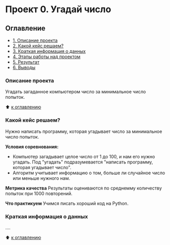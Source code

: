 # Проект 0. Угадай число

## Оглавление
- [1. Описание проекта](https://github.com/mrKaffeine/autistic_convulsions/tree/main/project_0/README(ru).md#Описание-проекта) 
- [2. Какой кейс решаем?](https://github.com/mrKaffeine/autistic_convulsions/tree/main/project_0/README(ru).md#Какой-кейс-решаем?) 
- [3. Краткая информация о данных](https://github.com/mrKaffeine/autistic_convulsions/tree/main/project_0/README(ru).md#Краткая-информация-о-данных) 
- [4. Этапы работы над проектом](https://github.com/mrKaffeine/autistic_convulsions/tree/main/project_0/README(ru).md#Этапы-работы-над-проектом)
- [5. Результат](https://github.com/mrKaffeine/autistic_convulsions/tree/main/project_0/README(ru).md#Результат) 
- [6. Выводы](https://github.com/mrKaffeine/autistic_convulsions/tree/main/project_0/README(ru).md#Выводы) 

### Описание проекта
Угадать загаданное компьютером число за минимальное число попыток.

:arrow_up: [к оглавлению](https://github.com/mrKaffeine/autistic_convulsions/tree/main/project_0/README(ru).md#Оглавление)

### Какой кейс решаем?
Нужно написать программу, которая угадывает число за минимальное число попыток.

**Условия соревнования:** 
- Компьютер загадывает целое число от 1 до 100, и нам его нужно угадать. Под "угадать" подразумевается "написать программу, которая угадывает число".
- Алгоритм учитывает информацию о том, больше ли случайное число или меньше нужного нам.

**Метрика качества** 
Результаты оцениваются по среднемму количеству попыток при 1000 повторений.

**Что практикуем** 
Учимся писать хороший код на Python.

### Краткая информация о данных
....

:arrow_up: [к оглавлению](https://github.com/mrKaffeine/autistic_convulsions/tree/main/project_0/README(ru).md#Оглавление)